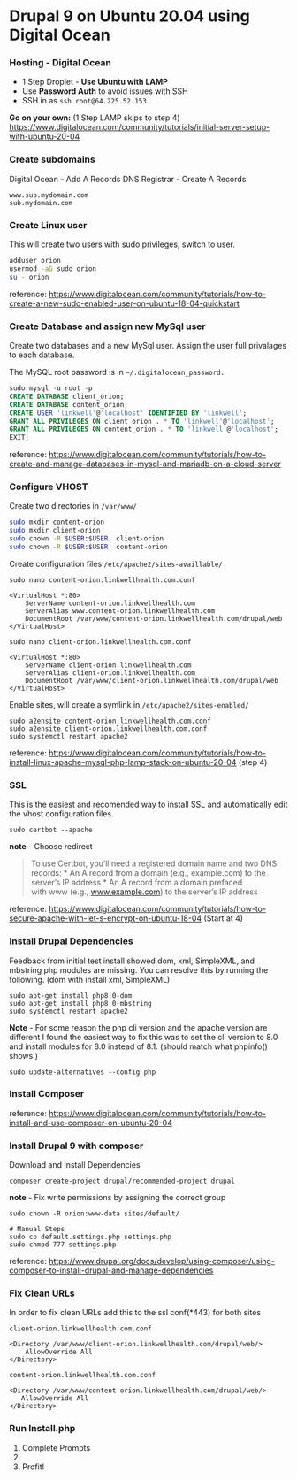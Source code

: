 # Drupal 9 on Ubuntu 20.04 using Digital Ocean

### Hosting - Digital Ocean

- 1 Step Droplet - **Use Ubuntu with LAMP**
- Use **Password Auth** to avoid issues with SSH
- SSH in as `ssh root@64.225.52.153`

**Go on your own:** (1 Step LAMP skips to step 4)
https://www.digitalocean.com/community/tutorials/initial-server-setup-with-ubuntu-20-04 

### Create subdomains

Digital Ocean - Add A Records
DNS Registrar - Create A Records

    www.sub.mydomain.com
    sub.mydomain.com


### Create Linux user 

This will create two users with sudo privileges, switch to user.

```bash
adduser orion
usermod -aG sudo orion
su - orion
```

reference: https://www.digitalocean.com/community/tutorials/how-to-create-a-new-sudo-enabled-user-on-ubuntu-18-04-quickstart

### Create Database and assign new MySql user

Create two databases and a new MySql user. Assign the user full privalages to each database. 

The MySQL root password is in `~/.digitalocean_password.`

```sql
sudo mysql -u root -p
CREATE DATABASE client_orion;
CREATE DATABASE content_orion;
CREATE USER 'linkwell'@'localhost' IDENTIFIED BY 'linkwell';
GRANT ALL PRIVILEGES ON client_orion . * TO 'linkwell'@'localhost';
GRANT ALL PRIVILEGES ON content_orion . * TO 'linkwell'@'localhost';
EXIT;
```

reference: https://www.digitalocean.com/community/tutorials/how-to-create-and-manage-databases-in-mysql-and-mariadb-on-a-cloud-server

### Configure VHOST 

Create two directories in `/var/www/`

```bash
sudo mkdir content-orion
sudo mkdir client-orion
sudo chown -R $USER:$USER  client-orion
sudo chown -R $USER:$USER  content-orion
```

Create configuration files `/etc/apache2/sites-availlable/`

```
sudo nano content-orion.linkwellhealth.com.conf
```
    <VirtualHost *:80>
	    ServerName content-orion.linkwellhealth.com
	    ServerAlias www.content-orion.linkwellhealth.com
	    DocumentRoot /var/www/content-orion.linkwellhealth.com/drupal/web
    </VirtualHost>

```
sudo nano client-orion.linkwellhealth.com.conf
``` 

    <VirtualHost *:80>
        ServerName client-orion.linkwellhealth.com
        ServerAlias client-orion.linkwellhealth.com
        DocumentRoot /var/www/client-orion.linkwellhealth.com/drupal/web
    </VirtualHost>

Enable sites, will create a symlink in  `/etc/apache2/sites-enabled/`
```
sudo a2ensite content-orion.linkwellhealth.com.conf
sudo a2ensite client-orion.linkwellhealth.com.conf
sudo systemctl restart apache2
```

reference: https://www.digitalocean.com/community/tutorials/how-to-install-linux-apache-mysql-php-lamp-stack-on-ubuntu-20-04 (step 4)

### SSL 

This is the easiest and recomended way to install SSL and automatically edit the vhost configuration files.

`sudo certbot --apache`

**note** - Choose redirect

> To use Certbot, you’ll need a registered domain name and two DNS records:
    * An A record from a domain (e.g., example.com) to the server’s IP address
    * An A record from a domain prefaced with www (e.g., www.example.com) to the server’s IP address

reference: https://www.digitalocean.com/community/tutorials/how-to-secure-apache-with-let-s-encrypt-on-ubuntu-18-04 (Start at 4)

### Install Drupal Dependencies

Feedback from initial test install showed dom, xml, SimpleXML, and mbstring php modules are missing. You can resolve this by running the following. (dom with install xml, SimpleXML)

```
sudo apt-get install php8.0-dom
sudo apt-get install php8.0-mbstring
sudo systemctl restart apache2
```

**Note** - For some reason the php cli version and the apache version are different I found the easiest way to fix this was to set the cli version to 8.0 and install modules for 8.0 instead of 8.1. (should match what phpinfo() shows.)

`sudo update-alternatives --config php`

### Install Composer 

reference: https://www.digitalocean.com/community/tutorials/how-to-install-and-use-composer-on-ubuntu-20-04

### Install Drupal 9 with composer

Download and Install Dependencies

`composer create-project drupal/recommended-project drupal`

**note** - Fix write permissions by assigning the correct group 

`sudo chown -R orion:www-data sites/default/` 

```console
# Manual Steps
sudo cp default.settings.php settings.php
sudo chmod 777 settings.php
```

reference: https://www.drupal.org/docs/develop/using-composer/using-composer-to-install-drupal-and-manage-dependencies

### Fix Clean URLs

In order to fix clean URLs add this to the ssl conf(*443) for both sites 

`client-orion.linkwellhealth.com.conf`

    <Directory /var/www/client-orion.linkwellhealth.com/drupal/web/>
        AllowOverride All
    </Directory>

`content-orion.linkwellhealth.com.conf`

    <Directory /var/www/content-orion.linkwellhealth.com/drupal/web/>
       AllowOverride All
    </Directory>

### Run Install.php

1. Complete Prompts
2. 
3. Profit!
